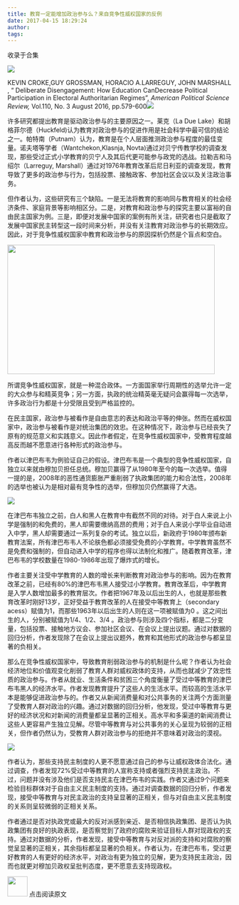 ```yaml
---
title: 教育一定能增加政治参与么？来自竞争性威权国家的反例
date: 2017-04-15 18:29:24
author: 
tags: 
---
```



收录于合集

<img src='/images/674/2.gif' width='auto' />  

KEVIN CROKE,GUY GROSSMAN, HORACIO A.LARREGUY, JOHN MARSHALL , “ Deliberate
Disengagement: How Education CanDecrease Political Participation in Electoral
Authoritarian Regimes”, _American Political Science Review,_ Vol.110, No. 3
August 2016, pp.579-600<img src='/images/674/3.gif' width='auto' />

许多研究都提出教育是驱动政治参与的主要原因之一。莱克（La Due
Lake）和胡格菲尔德（Huckfeld)认为教育对政治参与的促进作用是社会科学中最可信的结论之一。帕特南（Putnam）认为，教育是在个人层面推测政治参与程度的最佳变量。诺夫塔等学者（Wantchekon,Klasnja,
Novta)通过对贝宁传教学校的调查发现，那些受过正式小学教育的贝宁人及其后代更可能参与政党的选战。拉勒吉和马绍尔（Larreguy,
Marshall）通过对1976年教育改革后尼日利亚的调查发现，教育导致了更多的政治参与行为，包括投票、接触政客、参加社区会议以及关注政治事务。

但作者认为，这些研究有三个缺陷。一是无法将教育的影响同与教育相关的社会经济条件、家庭背景等影响相区分。二是，对教育和政治参与的探究主要以富裕的自由民主国家为例。三是，即便对发展中国家的案例有所关注，研究者也只是截取了发展中国家民主转型这一段时间来分析，并没有关注教育对政治参与的长期效应。因此，对于竞争性威权国家中教育和政治参与的原因探析仍然是个盲点和空白。

<img src='/images/674/4.jpeg' width='466.37426900585' height='290' />  

所谓竞争性威权国家，就是一种混合政体。一方面国家举行周期性的选举允许一定的大众参与和精英竞争；另一方面，执政的统治精英毫无疑问会赢得每一次选举，许多政治行为都是十分受限且受到严格监控的。

在民主国家，政治参与被看作是自由意志的表达和政治平等的伸张。然而在威权国家中，政治参与被看作是对统治集团的效忠。在这种情况下，政治参与已经丧失了原有的规范意义和实践意义。因此作者假定，在竞争性威权国家中，受教育程度越高反而越不愿意进行各种形式的政治参与。

作者以津巴布韦为例验证自己的假设。津巴布韦是一个典型的竞争性威权国家，自独立以来就由穆加贝担任总统。穆加贝赢得了从1980年至今的每一次选举。值得一提的是，2008年的恶性通货膨胀严重削弱了执政集团的能力和合法性，2008年的选举也被认为是相对最有竞争性的选举，但穆加贝仍然赢得了大选。

![](/images/674/5.jpeg)

  

在津巴布韦独立之前，白人和黑人在教育中有截然不同的对待。对于白人来说上小学是强制的和免费的，黑人却需要缴纳高昂的费用；对于白人来说小学毕业自动进入中学，黑人却需要通过一系列复杂的考试。独立以后，新政府于1980年颁布新教育法案，所有津巴布韦人不论肤色都必须接受免费的小学教育。中学教育虽然不是免费和强制的，但自动进入中学的程序也得以法制化和推广。随着教育改革，津巴布韦的学校数量在1980-1986年出现了爆炸式的增长。

作者主要关注受中学教育的人数的增长来判断教育对政治参与的影响。因为在教育改革之前，已经有80%的津巴布韦黑人接受过小学教育。教育改革后，中学教育是入学人数增加最多的教育层次。作者把1967年及以后出生的人，也就是那些教育改革时刚好13岁，正好受益于教育改革的人在接受中等教育上（secondary
acess）赋值为1，而那些1963年以后出生的人则在这一项被赋值为0 。这之间出生的人，分别被赋值为1/4、1/2、3/4
。政治参与则涉及四个指标，都是二分变量，包括投票、接触地方议会、参加社区会议、在会议上提出议题。通过对数据的回归分析，作者发现除了在会议上提出议题外，教育和其他形式的政治参与都呈显著的负相关。

那么在竞争性威权国家中，导致教育削弱政治参与的机制是什么呢？作者认为社会经济地位和价值观变化削弱了教育人群对威权政体的支持，从而也就减少了效忠性质的政治参与。作者从就业、生活条件和贫困三个角度衡量了受过中等教育的津巴布韦黑人的经济水平。作者发现教育提升了这些人的生活水平。而较高的生活水平本是能够促进政治参与的。作者又从新闻消费量和对公共事务的关注两个方面测量了受教育人群对政治的兴趣。通过对数据的回归分析，他发现，受过中等教育与更好的经济状况和对新闻的消费量都呈显著的正相关。高水平和多渠道的新闻消费让这些人更容易产生独立见解。尽管中等教育与对公共事务的关心呈现为较弱的正相关，但作者仍然认为，受教育人群对政治参与的拒绝并不意味着对政治的漠视。

![](/images/674/6.jpeg)

作者认为，那些支持民主制度的人更不愿意通过自己的参与让威权政体合法化。通过调查，作者发现72%受过中等教育的人宣称支持或者强烈支持民主政治。不过，问题并没有涉及他们是否支持民主在津巴布韦的实践。作者又通过9个问题来检验目标群体对于自由主义民主制度的支持。通过对调查数据的回归分析，作者发现，接受中等教育与对民主政治的支持呈显著的正相关，但与对自由主义民主制度的关系则呈较微弱的正相关关系。

作者通过是否对执政党或最大的反对派感到亲近、是否相信执政集团、是否认为执政集团有良好的执政表现，是否察觉到了政府的腐败来验证目标人群对现政权的支持。通过对数据的分析，作者发现，接受中等教育与对反对派的支持和对腐败的察觉呈显著的正相关，其余指标都呈显著的负相关。作者认为，在津巴布韦，受过更好教育的人有更好的经济水平，对政治有更为独立的见解，更为支持民主政治，因而也就更对穆加贝政权呈批判态度，更不愿意去支持现政权。

<img src='/images/674/7.gif' width='45px' height='' /> 点击阅读原文

